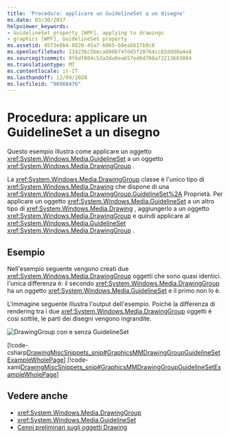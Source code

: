 ```yaml
---
title: 'Procedura: applicare un GuidelineSet a un disegno'
ms.date: 03/30/2017
helpviewer_keywords:
- GuidelineSet property [WPF], applying to drawings
- graphics [WPF], GuidelineSet property
ms.assetid: 45f3e0b4-8820-45a7-b865-b8ea5b17b0c8
ms.openlocfilehash: 134236c5beca806b747d45f20764cc82ddd8a4e8
ms.sourcegitcommit: 9f6df084c53a3da0ea657ed0d708a72213683084
ms.translationtype: MT
ms.contentlocale: it-IT
ms.lasthandoff: 12/09/2020
ms.locfileid: "96968476"
---
```

# <a name="how-to-apply-a-guidelineset-to-a-drawing"></a>Procedura: applicare un GuidelineSet a un disegno
Questo esempio illustra come applicare un oggetto <xref:System.Windows.Media.GuidelineSet> a un oggetto <xref:System.Windows.Media.DrawingGroup> .  
  
 La <xref:System.Windows.Media.DrawingGroup> classe è l'unico tipo di <xref:System.Windows.Media.Drawing> che dispone di una <xref:System.Windows.Media.DrawingGroup.GuidelineSet%2A> Proprietà. Per applicare un oggetto <xref:System.Windows.Media.GuidelineSet> a un altro tipo di <xref:System.Windows.Media.Drawing> , aggiungerlo a un oggetto <xref:System.Windows.Media.DrawingGroup> e quindi applicare al <xref:System.Windows.Media.GuidelineSet> <xref:System.Windows.Media.DrawingGroup> .  
  
## <a name="example"></a>Esempio  
 Nell'esempio seguente vengono creati due <xref:System.Windows.Media.DrawingGroup> oggetti che sono quasi identici. l'unica differenza è: il secondo <xref:System.Windows.Media.DrawingGroup> ha un oggetto <xref:System.Windows.Media.GuidelineSet> e il primo non lo è.  
  
 L'immagine seguente illustra l'output dell'esempio. Poiché la differenza di rendering tra i due <xref:System.Windows.Media.DrawingGroup> oggetti è così sottile, le parti dei disegni vengono ingrandite.  
  
 ![DrawingGroup con e senza GuidelineSet](./media/graphicsmm-drawinggroup-guidelineset.png "graphicsmm_drawinggroup_guidelineset")  
  
 [!code-csharp[DrawingMiscSnippets_snip#GraphicsMMDrawingGroupGuidelineSetExampleWholePage](~/samples/snippets/csharp/VS_Snippets_Wpf/DrawingMiscSnippets_snip/CSharp/DrawingGroupGuidelineSetExample.cs#graphicsmmdrawinggroupguidelinesetexamplewholepage)]
 [!code-xaml[DrawingMiscSnippets_snip#GraphicsMMDrawingGroupGuidelineSetExampleWholePage](~/samples/snippets/xaml/VS_Snippets_Wpf/DrawingMiscSnippets_snip/XAML/DrawingGroupGuidelineSetExample.xaml#graphicsmmdrawinggroupguidelinesetexamplewholepage)]  
  
## <a name="see-also"></a>Vedere anche

- <xref:System.Windows.Media.DrawingGroup>
- <xref:System.Windows.Media.GuidelineSet>
- [Cenni preliminari sugli oggetti Drawing](drawing-objects-overview.md)

